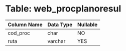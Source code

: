 # Table: web_procplanoresul

| Column Name | Data Type | Nullable |
|-------------|-----------|----------|
| cod_proc | char | NO |
| ruta | varchar | YES |
